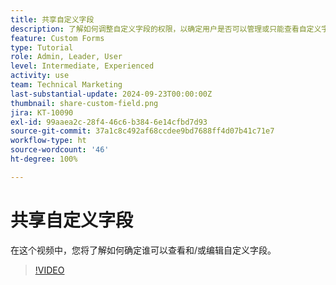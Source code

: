 ```yaml
---
title: 共享自定义字段
description: 了解如何调整自定义字段的权限，以确定用户是否可以管理或只能查看自定义字段。
feature: Custom Forms
type: Tutorial
role: Admin, Leader, User
level: Intermediate, Experienced
activity: use
team: Technical Marketing
last-substantial-update: 2024-09-23T00:00:00Z
thumbnail: share-custom-field.png
jira: KT-10090
exl-id: 99aaea2c-28f4-46c6-b384-6e14cfbd7d93
source-git-commit: 37a1c8c492af68ccdee9bd7688ff4d07b41c71e7
workflow-type: ht
source-wordcount: '46'
ht-degree: 100%

---
```


# 共享自定义字段


在这个视频中，您将了解如何确定谁可以查看和/或编辑自定义字段。

>[!VIDEO](https://video.tv.adobe.com/v/3432949/?quality=12&learn=on)

